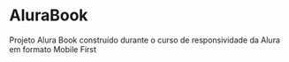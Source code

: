 # AluraBook
Projeto Alura Book construído durante o curso de responsividade da Alura em formato Mobile First

